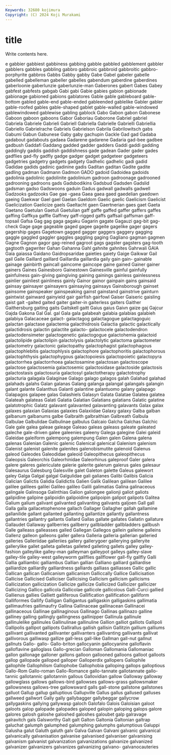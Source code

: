 ```yaml
---
Keywords: 32680 kojimura
Copyright: (C) 2024 Koji Murakami
---
```


# title

Write contents here.



e gabbier gabbiest gabbiness gabbing gabble gabbled
gabblement gabbler gabblers gabbles gabbling gabbro gabbroic gabbroid gabbroitic gabbro-porphyrite
gabbros Gabbs Gabby gabby Gabe Gabel gabeler gabelle gabelled gabelleman
gabeller gabelles gabendum gaberdine gaberdines gaberloonie gaberlunzie gaberlunzie-man Gaberones gabert
Gabes Gabey gabfest gabfests gabgab Gabi gabi Gabie gabies gabion
gabionade gabionage gabioned gabions gablatores Gable gable gableboard gable-bottom gabled
gable-end gable-ended gableended gablelike Gabler gabler gable-roofed gables gable-shaped gablet
gable-walled gable-windowed gablewindowed gablewise gabling gablock Gabo Gabon gabon Gabonese
Gaboon gaboon gaboons Gabor Gaboriau Gaborone Gabriel gabriel Gabriela Gabriele
Gabrieli Gabriell Gabriella Gabrielle Gabrielli Gabriellia Gabriello Gabrielrache Gabriels Gabrielson
Gabrila Gabrilowitsch gabs Gabumi Gabun Gabunese Gaby gaby gachupin Gackle
Gad gad Gadaba gadabout gadabouts gadaea Gadarene gadarene Gadaria gad-bee
gadbee gadbush Gaddafi Gaddang gadded gadder gadders Gaddi gaddi gadding
gaddingly gaddis gaddish gaddishness gade gadean Gader gader gades gadflies
gad-fly gadfly gadge gadger gadget gadgeteer gadgeteers gadgetries gadgetry gadgets
gadgety Gadhelic gadhelic gadi gadid Gadidae gadids gadinic gadinine gadis
Gaditan gaditan Gadite gadite gadling gadman Gadmann Gadmon GADO gadoid
Gadoidea gadoids gadolinia gadolinic gadolinite gadolinium gadroon gadroonage gadrooned gadrooning
gadroons gads Gadsbodikins Gadsbud Gadsden Gadslid gadsman gadso Gadswoons gaduin
Gadus gadwall gadwalls gadwell Gadzooks gadzooks Gae gae -gaea Gaea
gaea gaed gaedelian gaedown gaeing Gaekwar Gael gael Gaelan Gaeldom
Gaelic gaelic Gaelicism Gaelicist Gaelicization Gaelicize gaels Gaeltacht gaen Gaertnerian
gaes gaet Gaeta Gaetano Gaetulan Gaetuli Gaetulian gaff gaffe gaffed
gaffer gaffers gaffes gaffing Gaffkya gaffle Gaffney gaff-rigged gaffs gaffsail
gaffsman gaff-topsail Gafsa Gag gag gaga gagaku Gagarin gagate Gagauzi
gag-bit gag-check Gage gage gageable gaged gagee gageite gagelike gager
gagers gagership gages Gagetown gagged gagger gaggers gaggery gagging gaggle
gaggled gaggler gaggles gaggling gaging Gagliano gagman gagmen Gagne Gagnon
gagor gag-reined gagroot gags gagster gagsters gag-tooth gagtooth gagwriter Gahan
Gahanna Gahl gahnite gahnites Gahrwali GAIA Gaia gaiassa Gaidano Gaidropsaridae
gaieties gaiety Gaige Gaikwar Gail gail Gaile Gaillard gaillard Gaillardia
gaillardia gaily gain gain- gainable gainage gainbirth gaincall gaincome gaincope
gaine gained Gainer gainer gainers Gaines Gainesboro Gainestown Gainesville gainful
gainfully gainfulness gain-giving gaingiving gaining gainings gainless gainlessness gainlier gainliest
gainliness gainly Gainor gainor gainpain gains gainsaid gainsay gainsayer gainsayers
gainsaying gainsays Gainsborough gainset gainsome gainspeaker gainspeaking gainst gainstand gainstrive
gainturn gaintwist gainward gainyield gair gairfish gairfowl Gaiser Gaiseric gaisling
gaist gait -gaited gaited gaiter gaiter-in gaiterless gaiters Gaither Gaithersburg
gaiting gaits Gaitskell gaitt Gaius gaius Gaivn gaize gaj Gajcur
Gajda Gakona Gal Gal. gal Gala gala galabeah galabia galabias
galabieh galabiya Galacaceae galact- galactagog galactagogue galactagoguic galactan galactase galactemia
galacthidrosis Galactia galactic galactically galactidrosis galactin galactite galacto- galactocele galactodendron
galactodensimeter galactogenetic galactogogue galactohemia galactoid galactolipide galactolipin galactolysis galactolytic galactoma
galactometer galactometry galactonic galactopathy galactophagist galactophagous galactophlebitis galactophlysis galactophore galactophoritis
galactophorous galactophthysis galactophygous galactopoiesis galactopoietic galactopyra galactorrhea galactorrhoea galactosamine galactosan
galactoscope galactose galactosemia galactosemic galactosidase galactoside galactosis galactostasis galactosuria galactosyl
galactotherapy galactotrophy galacturia galagala Galaginae Galago galago galagos galah Galahad
galahad galahads galahs Galan galanas Galang galanga galangal galangals galangin
galant galante Galanthus Galanti galantine galantuomo galany galapago Galapagos galapee
galas Galashiels Galasyn Galata Galatae Galatea galatea Galateah galateas Galati
Galatia Galatian Galatians galatians Galatic galatine galatotrophic Galatz galavant galavanted
galavanting galavants Galax galax galaxes galaxian Galaxias galaxies Galaxiidae Galaxy
galaxy Galba galban galbanum galbanums galbe Galbraith galbraithian Galbreath Galbula
Galbulae Galbulidae Galbulinae galbulus Galcaio Galcha Galchas Galchic Gale gale
galea galeae galeage Galeao galeas galeass galeate galeated galeche gale-driven
galee galeenies galeeny Galega galegine Galei galeid Galeidae galeiform galempong
galempung Galen galen Galena galena galenas Galenian Galenic galenic Galenical
galenical Galenism galenism Galenist galenist galenite galenites galenobismutite galenoid Galenus
galeod Galeodes Galeodidae galeoid Galeopithecus galeopithecus Galeopsis Galeorchis Galeorhinidae Galeorhinus
galeproof Galer galera galere galeres galericulate galerie galerite galerum galerus
gales galesaur Galesaurus Galesburg Galesville galet Galeton galette Galeus galewort
galey Galga Galgal galgal Galgulidae gali galianes Galibi Galibis Galicia
Galician Galictis Galidia Galidictis Galien Galik Galilean galilean Galilee galilee
galilees galilei Galileo galileo Galili galimatias Galina galinaceous galingale Galinsoga
Galinthias Galion galiongee galionji galiot galiots galipidine galipine galipoidin galipoidine
galipoipin galipot galipots Galitea Galium galium galivant galivanted galivanting galivants
galjoen Gall gall Galla galla gallacetophenone gallach Gallager Gallagher gallah
gallamine gallanilide gallant gallanted gallanting gallantize gallantly gallantness gallantries gallantry
gallants Gallard Gallas gallate gallates Gallatin gallature Gallaudet Gallaway gallberries
gallberry gallbladder gallbladders gallbush Galle galleass galleasses galled Gallegan Gallegos
gallein galleine galleins Gallenz galleon galleons galler gallera Galleria galleria
gallerian galleried galleries Galleriidae galleriies gallery gallerygoer gallerying galleryite gallerylike
gallet galleta galletas galleted galleting gallets galley galley-fashion galleylike galley-man
galleyman galleypot galleys galley-slave galley-tile galley-west galleyworm gallflies gallflower gall-fly
gallfly Galli Gallia galliambic galliambus Gallian gallian Galliano galliard galliardise
galliardize galliardly galliardness galliards galliass galliasses Gallic gallic Gallican gallican
Gallicanism gallicanism Galliccally Gallice Gallicisation Gallicise Gallicised Galliciser Gallicising Gallicism
gallicism gallicisms Gallicization gallicization Gallicize gallicize Gallicized Gallicizer gallicizer Gallicizing
Gallico gallicola Gallicolae gallicole gallicolous Galli-Curci gallied Gallienus gallies Galliett
galliferous Gallification gallification galliform Galliformes Gallify Galligan Galligantus galligaskin galligaskins
gallimatia gallimaufries gallimaufry Gallina Gallinaceae gallinacean Gallinacei gallinaceous Gallinae gallinaginous
Gallinago Gallinas gallinazo galline galliney galling gallingly gallingness gallinipper Gallinula
gallinule gallinulelike gallinules Gallinulinae gallinuline Gallion galliot galliots Gallipoli Gallipolis
gallipot gallipots Gallirallus gallish gallisin Gallitzin gallium galliums gallivant gallivanted
gallivanter gallivanters gallivanting gallivants gallivat gallivorous galliwasp gallize gall-less gall-like
Gallman gall-nut gallnut gallnuts Gallo- gallo- Gallo-briton gallocyanin gallocyanine galloflavin
galloflavine galloglass Gallo-grecian Galloman Gallomania Gallomaniac gallon gallonage galloner gallons
galloon gallooned galloons galloot galloots gallop gallopade galloped galloper Galloperdix
gallopers Gallophile gallophile Gallophilism Gallophobe Gallophobia galloping gallops galloptious Gallo-Rom
Gallo-roman Gallo-Romance gallo-tannate gallotannate gallo-tannic gallotannic gallotannin gallous Gallovidian gallow
Galloway galloway gallowglass gallows gallows-bird gallowses gallows-grass gallowsmaker gallowsness gallows-tree
gallowsward galls gall-stone gallstone gallstones galluot Gallup gallup galluptious Gallupville
Gallus gallus gallused galluses gallweed gallwort Gally gally gallybagger gallybeggar
gallycrow gallygaskins gallying gallywasp galoch Galofalo Galois Galoisian galoot galoots
galop galopade galopades galoped galopin galoping galops galore galores galosh
galoshe galoshed galoshes galoubet galp galravage galravitch gals Galsworthy Galt
galt Galton Galtonia Galtonian galtrap galuchat galumph galumphed galumphing galumphs
galumptious Galuppi Galusha galut Galuth galuth galv Galva Galvan Galvani
galvanic galvanical galvanically galvanisation galvanise galvanised galvaniser galvanising galvanism galvanist
galvanization galvanizations galvanize galvanized galvanizer galvanizers galvanizes galvanizing galvano- galvanocauteries
